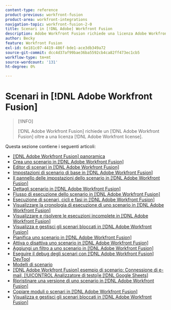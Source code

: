 ```yaml
---
content-type: reference
product-previous: workfront-fusion
product-area: workfront-integrations
navigation-topic: workfront-fusion-2-0
title: Scenari in [!DNL Adobe] Workfront Fusion
description: Adobe Workfront Fusion richiede una licenza Adobe Workfront Fusion oltre a una licenza Adobe Workfront.
author: Becky
feature: Workfront Fusion
exl-id: 6e181c07-4419-486f-bde1-ace3db349a72
source-git-commit: dcc4d37af99bae36ba5592cb4ca82ff473ec1cb5
workflow-type: tm+mt
source-wordcount: '131'
ht-degree: 0%

---
```


# Scenari in [!DNL Adobe Workfront Fusion]

>[!INFO]
>
>[!DNL Adobe Workfront Fusion] richiede un [!DNL Adobe Workfront Fusion] oltre a una licenza [!DNL Adobe Workfront license].

Questa sezione contiene i seguenti articoli:

* [[!DNL Adobe Workfront Fusion] panoramica](../../workfront-fusion/scenarios/scenario-overview.md)
* [Crea uno scenario in [!DNL Adobe Workfront Fusion]](../../workfront-fusion/scenarios/create-a-scenario.md)
* [Editor di scenari in [!DNL Adobe Workfront Fusion]](../../workfront-fusion/scenarios/scenario-editor.md)
* [Impostazioni di scenario di base in [!DNL Adobe Workfront Fusion]](../../workfront-fusion/scenarios/basic-scenario-settings.md)
* [Il pannello delle impostazioni dello scenario in [!DNL Adobe Workfront Fusion]](../../workfront-fusion/scenarios/scenario-settings-panel.md)
* [Dettagli scenario in [!DNL Adobe Workfront Fusion]](../../workfront-fusion/scenarios/scenario-detail.md)
* [Flusso di esecuzione dello scenario in [!DNL Adobe Workfront Fusion]](../../workfront-fusion/scenarios/scenario-execution-flow.md)
* [Esecuzione di scenari, cicli e fasi in [!DNL Adobe Workfront Fusion]](../../workfront-fusion/scenarios/scenario-execution-cycles-phases.md)
* [Visualizzare la cronologia di esecuzione di uno scenario in [!DNL Adobe Workfront Fusion]](../../workfront-fusion/scenarios/view-scenario-execution-history.md)
* [Visualizzare e risolvere le esecuzioni incomplete in [!DNL Adobe Workfront Fusion]](../../workfront-fusion/scenarios/view-and-resolve-incomplete-executions.md)
* [Visualizza e gestisci gli scenari bloccati in [!DNL Adobe Workfront Fusion]](../../workfront-fusion/scenarios/view-and-manage-locked-scenarios.md)
* [Pianifica uno scenario in [!DNL Adobe Workfront Fusion]](../../workfront-fusion/scenarios/schedule-a-scenario.md)
* [Attiva o disattiva uno scenario in [!DNL Adobe Workfront Fusion]](../../workfront-fusion/scenarios/activate-or-inactivate-scenario.md)
* [Aggiungi un filtro a uno scenario in [!DNL Adobe Workfront Fusion]](../../workfront-fusion/scenarios/add-a-filter-to-a-scenario.md)
* [Eseguire il debug degli scenari con [!DNL Adobe Workfront Fusion] DevTool](../../workfront-fusion/scenarios/debug-scenarios-with-dev-tool.md)
* [Modelli di scenario](../../workfront-fusion/scenarios/templates/fusion-templates.md)
* [[!DNL Adobe Workfront Fusion] esempio di scenario: Connessione di e-mail, [!UICONTROL Analizzatore di testo]e [!DNL Google Sheets]](../../workfront-fusion/scenarios/example-connect-email-text-parser-gsheets.md)
* [Ripristinare una versione di uno scenario in [!DNL Adobe Workfront Fusion]](../../workfront-fusion/scenarios/restore-a-scenario-version.md)
* [Copiare moduli o scenari in [!DNL Adobe Workfront Fusion]](../../workfront-fusion/scenarios/copy-modules-or-scenarios.md)
* [Visualizza e gestisci gli scenari bloccati in [!DNL Adobe Workfront Fusion]](../../workfront-fusion/scenarios/view-and-manage-locked-scenarios.md)
